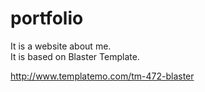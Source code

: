 # portfolio
It is a website about me.
<br>
It is based on Blaster Template.

http://www.templatemo.com/tm-472-blaster
